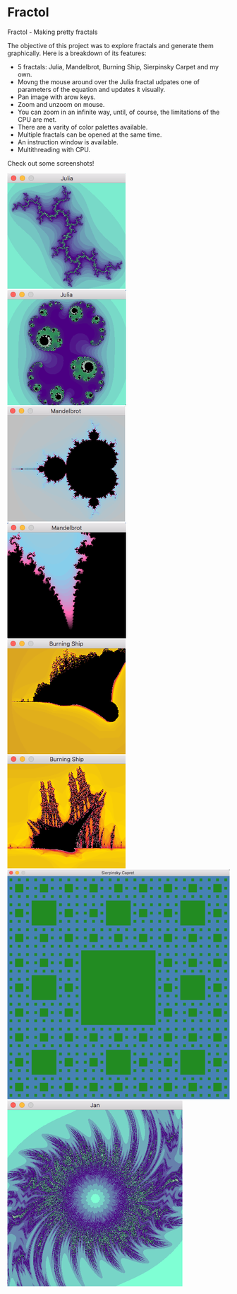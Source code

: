 # Fractol

Fractol - Making pretty fractals

The objective of this project was to explore fractals and generate them graphically. Here is a breakdown of its features: 

- 5 fractals: Julia, Mandelbrot, Burning Ship, Sierpinsky Carpet and my own.
- Movng the mouse around over the Julia fractal udpates one of parameters of the equation and updates it visually.
- Pan image with arow keys.
- Zoom and unzoom on mouse.
- You can zoom in an infinite way, until, of course, the limitations of the CPU are met. 
- There are a varity of color palettes available.
- Multiple fractals can be opened at the same time.
- An instruction window is available.
- Multithreading with CPU.

Check out some screenshots!

![Julia_1](https://github.com/JanWalsh91/Fractol/blob/master/screenshots/Julia_1.png "Julia 1")
![Julia_2](https://github.com/JanWalsh91/Fractol/blob/master/screenshots/Julia_2.png "Julia 2")
![Mandelbrot](https://github.com/JanWalsh91/Fractol/blob/master/screenshots/Mandelbrot.png "Mandelbrot")
![Mandelbrot_Zoom](https://github.com/JanWalsh91/Fractol/blob/master/screenshots/Mandelbrot_Zoom.png "Mandebrot Zoom")
![Burning_Ship](https://github.com/JanWalsh91/Fractol/blob/master/screenshots/Burning_Ship.png "Burning Ship")
![Burning_Ship_Zoom](https://github.com/JanWalsh91/Fractol/blob/master/screenshots/Burning_Ship_Zoom.png "Burning Ship Zoomed")
![Siperpinsky_Carpet](https://github.com/JanWalsh91/Fractol/blob/master/screenshots/Sierpinsky_Carpet.png "Sierpinsky Carpet")
![Jan](https://github.com/JanWalsh91/Fractol/blob/master/screenshots/Jan.png "My own fractal!")
